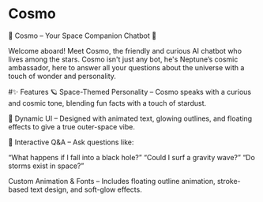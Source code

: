 # Cosmo
🌌 Cosmo – Your Space Companion Chatbot 🚀

Welcome aboard! Meet Cosmo, the friendly and curious AI chatbot who lives among the stars. Cosmo isn't just any bot, he's Neptune’s cosmic ambassador, here to answer all your questions about the universe with a touch of wonder and personality.

#✨ Features
🪐 Space-Themed Personality – Cosmo speaks with a curious and cosmic tone, blending fun facts with a touch of stardust.

🌠 Dynamic UI – Designed with animated text, glowing outlines, and floating effects to give a true outer-space vibe.

📡 Interactive Q&A – Ask questions like:

“What happens if I fall into a black hole?”
“Could I surf a gravity wave?”
“Do storms exist in space?”

Custom Animation & Fonts – Includes floating outline animation, stroke-based text design, and soft-glow effects.

